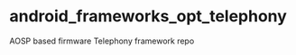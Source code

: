 android_frameworks_opt_telephony
================================

AOSP based firmware Telephony framework repo
